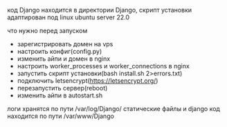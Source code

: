 код Django находится в директории Django, 
скрипт установки адаптирован под linux ubuntu server 22.0


что нужно перед запуском
- зарегистрировать домен на vps
- настроить конфиг(config.py)
- изменить айпи и домен в nginx 
- настроить worker_processes и worker_connections в nginx
- запустить скрипт установки(bash install.sh 2>errors.txt)
- подключить letsencrypt(https://letsencrypt.org/)
- перезапустить сервер(reboot)
- изменить айпи в autostart.sh

логи хранятся по пути /var/log/Django/
статические файлы и django код находится по пути /var/www/Django 
